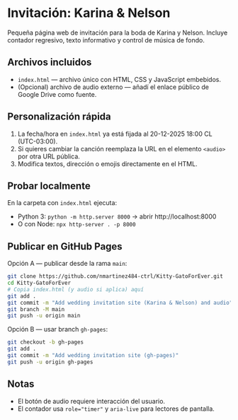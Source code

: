 # Invitación: Karina & Nelson

Pequeña página web de invitación para la boda de Karina y Nelson. Incluye contador regresivo, texto informativo y control de música de fondo.

## Archivos incluidos
- `index.html` — archivo único con HTML, CSS y JavaScript embebidos.
- (Opcional) archivo de audio externo — añadí el enlace público de Google Drive como fuente.

## Personalización rápida
1. La fecha/hora en `index.html` ya está fijada al 20-12-2025 18:00 CL (UTC-03:00).
2. Si quieres cambiar la canción reemplaza la URL en el elemento `<audio>` por otra URL pública.
3. Modifica textos, dirección o emojis directamente en el HTML.

## Probar localmente
En la carpeta con `index.html` ejecuta:
- Python 3: `python -m http.server 8000` -> abrir http://localhost:8000
- O con Node: `npx http-server . -p 8000`

## Publicar en GitHub Pages
Opción A — publicar desde la rama `main`:
```bash
git clone https://github.com/nmartinez484-ctrl/Kitty-GatoForEver.git
cd Kitty-GatoForEver
# Copia index.html (y audio si aplica) aquí
git add .
git commit -m "Add wedding invitation site (Karina & Nelson) and audio"
git branch -M main
git push -u origin main
```
Opción B — usar branch `gh-pages`:
```bash
git checkout -b gh-pages
git add .
git commit -m "Add wedding invitation site (gh-pages)"
git push -u origin gh-pages
```

## Notas
- El botón de audio requiere interacción del usuario.
- El contador usa `role="timer"` y `aria-live` para lectores de pantalla.
